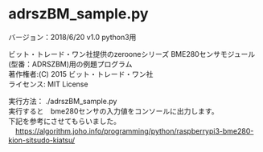 # adrszBM_sample.py
バージョン：2018/6/20 v1.0  python3用

ビット・トレード・ワン社提供のzerooneシリーズ BME280センサモジュール(型番：ADRSZBM)用の例題プログラム  
著作権者:(C) 2015 ビット・トレード・ワン社  
ライセンス: MIT License  

実行方法： ./adrszBM_sample.py  
実行すると　bme280センサの入力値をコンソールに出力します。  
下記を参考にさせてもらいました。  
　https://algorithm.joho.info/programming/python/raspberrypi3-bme280-kion-sitsudo-kiatsu/  